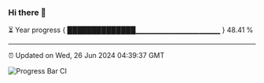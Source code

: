 ### Hi there 👋

⏳ Year progress { ██████████████▁▁▁▁▁▁▁▁▁▁▁▁▁▁▁▁ } 48.41 %

---

⏰ Updated on Wed, 26 Jun 2024 04:39:37 GMT

![Progress Bar CI](https://github.com/IshwaranRudhara/GIT-ACTION/workflows/Progress%20Bar%20CI/badge.svg)

